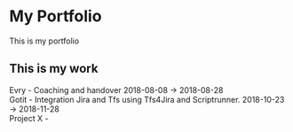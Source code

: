 # My Portfolio
This is my portfolio

## This is my work
Evry - Coaching and handover 2018-08-08 -> 2018-08-28   
Gotit - Integration Jira and Tfs using Tfs4Jira and Scriptrunner. 2018-10-23 -> 2018-11-28  
Project X -  

